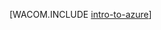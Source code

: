 <properties linkid="dev-net-fundamentals-intro-to-windows-azure" urlDisplayName="Intro to Azure" pageTitle="Intro to Azure - Azure fundamentals" metaKeywords="" description="Learn how to develop,,deploy,,and manage applications on Azure,,Microsoft's cloud computing platform for IaaS,,PaaS,,and websites." metaCanonical="" services="web-sites,virtual-machines,mobile-services,cloud-services" documentationCenter=".NET" title="" authors="" solutions="" manager="" editor="" />





[WACOM.INCLUDE [intro-to-azure](../includes/intro-to-azure.md)]
